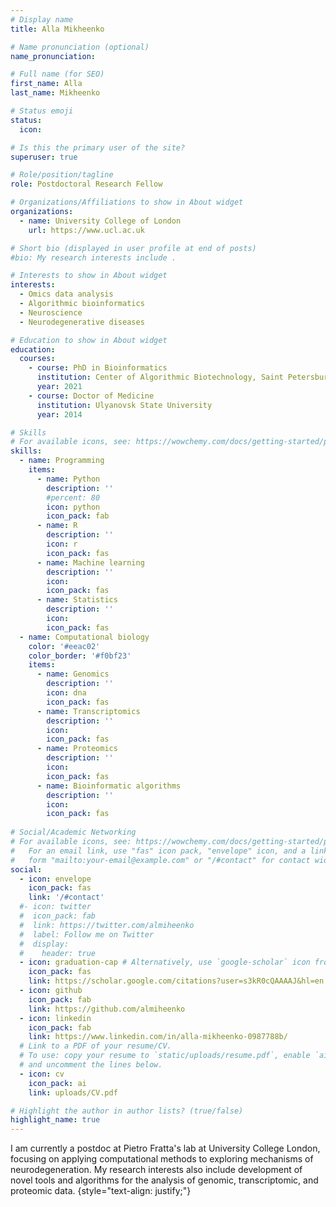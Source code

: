 ```yaml
---
# Display name
title: Alla Mikheenko

# Name pronunciation (optional)
name_pronunciation: 

# Full name (for SEO)
first_name: Alla
last_name: Mikheenko

# Status emoji
status:
  icon: 

# Is this the primary user of the site?
superuser: true

# Role/position/tagline
role: Postdoctoral Research Fellow

# Organizations/Affiliations to show in About widget
organizations:
  - name: University College of London
    url: https://www.ucl.ac.uk

# Short bio (displayed in user profile at end of posts)
#bio: My research interests include .

# Interests to show in About widget
interests:
  - Omics data analysis
  - Algorithmic bioinformatics
  - Neuroscience
  - Neurodegenerative diseases

# Education to show in About widget
education:
  courses:
    - course: PhD in Bioinformatics
      institution: Center of Algorithmic Biotechnology, Saint Petersburg State University
      year: 2021
    - course: Doctor of Medicine
      institution: Ulyanovsk State University
      year: 2014

# Skills
# For available icons, see: https://wowchemy.com/docs/getting-started/page-builder/#icons
skills:
  - name: Programming
    items:
      - name: Python
        description: ''
        #percent: 80
        icon: python
        icon_pack: fab
      - name: R
        description: ''
        icon: r
        icon_pack: fas
      - name: Machine learning
        description: ''
        icon: 
        icon_pack: fas
      - name: Statistics
        description: ''
        icon: 
        icon_pack: fas
  - name: Computational biology
    color: '#eeac02'
    color_border: '#f0bf23'
    items:
      - name: Genomics
        description: ''
        icon: dna
        icon_pack: fas
      - name: Transcriptomics
        description: ''
        icon: 
        icon_pack: fas
      - name: Proteomics
        description: ''
        icon: 
        icon_pack: fas
      - name: Bioinformatic algorithms
        description: ''
        icon: 
        icon_pack: fas
      
# Social/Academic Networking
# For available icons, see: https://wowchemy.com/docs/getting-started/page-builder/#icons
#   For an email link, use "fas" icon pack, "envelope" icon, and a link in the
#   form "mailto:your-email@example.com" or "/#contact" for contact widget.
social:
  - icon: envelope
    icon_pack: fas
    link: '/#contact'
  #- icon: twitter
  #  icon_pack: fab
  #  link: https://twitter.com/almiheenko
  #  label: Follow me on Twitter
  #  display:
  #    header: true
  - icon: graduation-cap # Alternatively, use `google-scholar` icon from `ai` icon pack
    icon_pack: fas
    link: https://scholar.google.com/citations?user=s3kR0cQAAAAJ&hl=en
  - icon: github
    icon_pack: fab
    link: https://github.com/almiheenko
  - icon: linkedin
    icon_pack: fab
    link: https://www.linkedin.com/in/alla-mikheenko-0987788b/
  # Link to a PDF of your resume/CV.
  # To use: copy your resume to `static/uploads/resume.pdf`, enable `ai` icons in `params.yaml`,
  # and uncomment the lines below.
  - icon: cv
    icon_pack: ai
    link: uploads/CV.pdf

# Highlight the author in author lists? (true/false)
highlight_name: true
---
```


I am currently a postdoc at Pietro Fratta's lab at University College London, focusing on applying computational methods to exploring mechanisms of neurodegeneration. My research interests also include development of novel tools and algorithms for the analysis of genomic, transcriptomic, and proteomic data. 
{style="text-align: justify;"}
